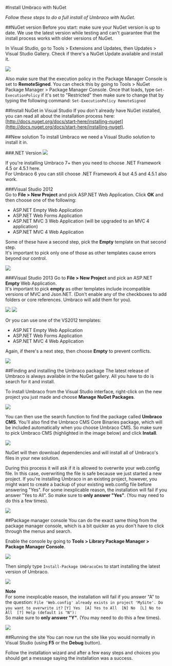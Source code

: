 #Install Umbraco with NuGet

_Follow these steps to do a full install of Umbraco with NuGet._

##NuGet version
Before you start: make sure your NuGet version is up to date. We use the latest version while testing and can't guarantee that the install process works with older versions of NuGet.

In Visual Studio, go to Tools > Extensions and Updates, then Updates > Visual Studio Gallery. Check if there's a NuGet Update available and install it.

![](images/NuGet/nuget-update.png)

Also make sure that the execution policy in the Package Manager Console is set to **RemoteSigned**. You can check this by going to Tools > NuGet Package Manager > Package Manager Console. Once that loads, type `Get-ExecutionPolicy` if it's set to "Restricted" then make sure to change that by typing the following command: `Set-ExecutionPolicy RemoteSigned`

##Install NuGet in Visual Studio
If you don't already have NuGet installed, you can read all about the installation process here: [http://docs.nuget.org/docs/start-here/installing-nuget](http://docs.nuget.org/docs/start-here/installing-nuget).

##New solution
To install Umbraco we need a Visual Studio solution to install it in. 

###.NET Version
![](images/NuGet/new-project-dotnet4.png)

If you're installing Umbraco 7+ then you need to choose .NET Framework 4.5 or 4.5.1 here.  
For Umbraco 6 you can still choose .NET Framework 4 but 4.5 and 4.5.1 also work.

###Visual Studio 2012  
Go to **File > New Project** and pick ASP.NET Web Application. Click **OK** and then choose one of the following:

* ASP.NET Empty Web Application
* ASP.NET Web Forms Application
* ASP.NET MVC 3 Web Application (will be upgraded to an MVC 4 application)
* ASP.NET MVC 4 Web Application

Some of these have a second step, pick the **Empty** template on that second step.  
It's important to pick only one of those as other templates cause errors beyond our control.

![](images/NuGet/new-project-vs2012.png)

###Visual Studio 2013
Go to **File > New Project** and pick an ASP.NET **Empty** Web Application.   
It's important to pick **empty** as other templates include incompatible versions of MVC and Json.NET. (Don't enable any of the checkboxes to add folders or core references. Umbraco will add them for you).   

![](images/NuGet/new-project-vs2013-1.png)
![](images/NuGet/new-project-vs2013-2.png)

Or you can use one of the VS2012 templates:

* ASP.NET Empty Web Application
* ASP.NET Web Forms Application
* ASP.NET MVC 4 Web Application

Again, if there's a next step, then choose **Empty** to prevent conflicts.

![](images/NuGet/new-project-vs2013-3.png)

##Finding and installing the Umbraco package
The latest release of Umbraco is always available in the NuGet gallery. All you have to do is search for it and install.

To install Umbraco from the Visual Studio interface, right-click on the new project you just made and choose **Manage NuGet Packages**.

![](images/NuGet/manage-nuget-packages.png)

You can then use the search function to find the package called **Umbraco CMS**. You'll also find the Umbraco CMS Core Binaries package, which will be included automatically when you choose Umbraco CMS. So make sure to pick Umbraco CMS (highlighted in the image below) and click **Install**.

![](images/NuGet/nuget-search.png)

NuGet will then download dependencies and will install all of Umbraco's files in your new solution.

During this process it will ask if it is allowed to overwrite your web.config file. In this case, overwriting the file is safe because we just started a new project. If you're installing Umbraco in an existing project, however, you might want to create a backup of your existing web.config file before answering "Yes". For some inexplicable reason, the installation will fail if you answer "Yes to All". So make sure to **only answer "Yes"**. (You may need to do this a few times).

![](images/NuGet/nuget-overwrite-dialog.png)

##Package manager console
You can do the exact same thing from the package manager console, which is a bit quicker as you don't have to click through the menus and search.

Enable the console by going to **Tools >  Library Package Manager >  Package Manager Console**.

![](images/NuGet/enable-package-manager-console.png)

Then simply type `Install-Package UmbracoCms` to start installing the latest version of Umbraco.

![](images/NuGet/package-manager-console.png)

**Note**  
For some inexplicable reason, the installation will fail if you answer "A" to the question: 
`File 'Web.config' already exists in project 'MySite'. Do you want to overwrite it?`
`[Y] Yes  [A] Yes to All  [N] No  [L] No to All  [?] Help (default is "N"):`  
So make sure to **only answer "Y"**. (You may need to do this a few times).

![](images/NuGet/package-manager-console-overwrite.png)

##Running the site
You can now run the site like you would normally in Visual Studio (using **F5** or the **Debug** button).

Follow the installation wizard and after a few easy steps and choices you should get a message saying the installation was a success.
